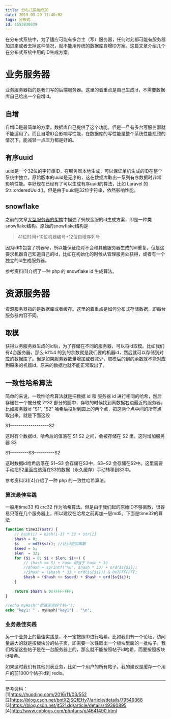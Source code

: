 ```yaml
---
title: 分布式系统的ID
date: 2019-03-29 11:40:02
tags: 分布式
id: 1553830839
---
```

在分布式系统中，为了适应可能有多台主（写）服务器，任何时刻都可能有服务器加进来或者去掉这种情况，就不能用传统的数据库自增ID方案。这篇文章介绍几个在分布式系统中用的ID生成方案。

# 业务服务器
业务服务器指的是我们写的后端服务器。这里的着重点是自己生成id，不需要数据库自己给出一个自增id。

## 自增
自增ID是最简单的方案，数据库自己提供了这个功能。但是一旦有多台写服务器就不能适用了。而且自增ID会影响写性能，在数据库的写性能是整个系统性能瓶颈的情况下，能减轻一点压力都是好的。

## 有序uuid
uuid是一个32位的字符串ID，在服务器本地生成，可以保证单机生成的ID在整个系统中独立。原始版本的uuid是无序的，这在数据库取出一系列有序数据时非常影响性能。幸好现在已经有了可以生成有序uuid的算法，比如 Laravel 的 Str::orderedUuid()。但是由于uuid是32位字符串，依然影响性能。

## snowflake
之前的文章[大型服务器的架构](/posts/1532314825)中描述了蚂蚁金服的id生成方案，即是一种类snowflake结构。原始的snowflake结构是

> 41位时间+10位机器编号+12位自增序列号

因为id中包含了机器号，所以能保证绝对不会和其他服务器生成的id重复。但是这要求机器自己知道自己的id，比如在初始化的时候从管理服务处获得，或者有一个独立的id生成服务器。

参考资料[1]介绍了一种 php 的 snowflake id 生成算法。

# 资源服务器
资源服务器指的是数据库或者缓存。这里的着重点是如何分布式存储数据，即每台服务器内容不同。

## 取模
获得业务服务器生成的id后，为了存储在不同的服务器，可以将id取模。比如我们有4台服务器，那么 id%4 的到的余数就是我们要的机器id，然后就可以存储到对应的数据库了。但是如果服务器数量增加或者减少，取模后的到的余数就不能对应到原来的机器id，原来的数据也就不能正常取出了。

## 一致性哈希算法
简单的来说，一致性哈希算法就是把数据 id 和 服务器 id 进行相同的哈希，然后存储在一个被分成 2^32 部分的圆中，存取的时候找到离数据右边最近的服务器。比如服务器id "S1", "S2" 哈希后投射到圆上的两个点，把这两个点中间的所有点取出来，就是下面这段

S1-------------------S2

这时有个数据id，哈希后的值落在 S1 S2 之间，会被存储在 S2 里。这时增加服务器 S3

S1---------S3----------S2

这时数据id哈希后落在 S1~S3 会存储在S3中，S3~S2 会存储在S2中。这里需要手动把S2里面应该落在S3的数据（永久缓存）手动转移到S3中。

参考资料[3][4]介绍了一种 php 的一致性哈希算法。

### 算法最佳实践
一般用time33 和 crc32 作为哈希算法。但是由于我们起的原始ID不够离散，很容易只落在几个服务器上，所以建议在哈希之前再加一层md5。下面是time32的算法
```php
function time33($str) {
    // hash(i) = hash(i-1) * 33 + str[i]
    $hash = 0;
    $s    = md5($str); //让id更加离散
    $seed = 5;
    $len  = 32;
    for ($i = 0; $i < $len; $i++) {
        // (hash << 5) + hash 相当于 hash * 33
        //$hash = sprintf("%u", $hash * 33) + ord($s{$i});
        //$hash = ($hash * 33 + ord($s{$i})) & 0x7FFFFFFF;
        $hash = ($hash << $seed) + $hash + ord($s{$i});
    }
 
    return $hash & 0x7FFFFFFF;
}
 
//echo myHash("却道天凉好个秋~");
echo "key1: " . myHash("key1") . "\n";
```

### 业务最佳实践
另一个业务上的最佳实践是，不一定按照ID进行哈希。比如我们有一个论坛，访问量最大的就是按板块分的帖子页，即需要一次性取出一个板块里面的一批帖子。我们希望这些帖子是在一台服务器上的，那么就不能按照帖子id哈希，而要按照板块id哈希。

如果这时我们有其他列表业务，比如一个用户的所有帖子。我的建议是缓存一个用户的前1000个帖子id到 redis。

------------------------------
参考资料：  
[1]https://huoding.com/2016/11/03/552  
[2]https://blog.csdn.net/bntX2jSQfEHy7/article/details/79549368  
[3]https://blog.csdn.net/jt521xlg/article/details/49360895  
[4]http://www.cnblogs.com/phpfans/p/4641490.html